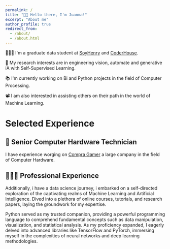 ```yaml
---
permalink: /
title: "👋🏼 Hello there, I'm Juanma!"
excerpt: "About me"
author_profile: true
redirect_from: 
  - /about/
  - /about.html
---
```



👨🏻‍💻 I'm a graduate data student at [SoyHenry](https://www.soyhenry.com) and [CoderHouse](https://www.coderhouse.com).

🔬 My research interests are in engineering vision, automate and generative iA with Self-Supervised Learning.

📚 I'm currently working on Bi and Python projects in the field of Computer Processing.

📽️ I am also interested in assisting others on their path in the world of Machine Learning.

# Selected Experience

## 📜 Senior Computer Hardware Technician 
I have experience worging on [Compra Gamer](https://compragamer.com/) a large company in the field of Computer Hardware.

## 👨🏻‍🔬 Professional Experience
Additionally, i have a data science journey, i embarked on a self-directed exploration of the captivating realms of Machine Learning and Artificial Intelligence. Dived into a plethora of online courses, tutorials, and research papers, laying the groundwork for my expertise.

Python served as my trusted companion, providing a powerful programming language to comprehend fundamental concepts such as data manipulation, visualization, and statistical analysis. As my proficiency expanded, I eagerly delved into advanced libraries like TensorFlow and PyTorch, immersing myself in the complexities of neural networks and deep learning methodologies.
